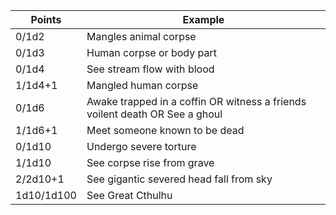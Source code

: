 <!-- TITLE: Point Cost Examples -->
Points | Example
--- | ---
0/1d2	| Mangles animal corpse
0/1d3 | Human corpse or body part
0/1d4 | See stream flow with blood
1/1d4+1 | Mangled human corpse
0/1d6 | Awake trapped in a coffin OR witness a friends voilent death OR See a ghoul
1/1d6+1 | Meet someone known to be dead
0/1d10 | Undergo severe torture
1/1d10 | See corpse rise from grave
2/2d10+1 | See gigantic severed head fall from sky
1d10/1d100 | See Great Cthulhu